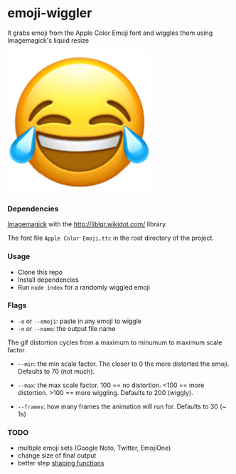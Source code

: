 # emoji-wiggler
It grabs emoji from the Apple Color Emoji font and wiggles them using Imagemagick's liquid resize

![Wiggly Joy Face](/examples/joy.gif?raw=true "Wiggly Joy Face")

### Dependencies
[Imagemagick](https://www.imagemagick.org/script/index.php) with the http://liblqr.wikidot.com/ library.

The font file `Apple Color Emoji.ttc` in the root directory of the project.

### Usage

 * Clone this repo
 * Install dependencies
 * Run `node index` for a randomly wiggled emoji
 
### Flags

* `-e` or `--emoji`: paste in any emoji to wiggle
* `-n` or `--name`: the output file name

The gif distortion cycles from a maximum to minumum to maximum scale factor. 

* `--min`: the min scale factor. The closer to 0 the more distorted the emoji. Defaults to 70 (not much).
* `--max`: the max scale factor. 100 == no distortion. <100 == more distortion. >100 == more wiggling. Defaults to 200 (wiggly).

* `--frames`: how many frames the animation will run for. Defaults to 30 (~ 1s)


### TODO

* multiple emoji sets (Google Noto, Twitter, EmojiOne)
* change size of final output
* better step [shaping functions](www.flickr.com/photos/kynd/9546075099/)
